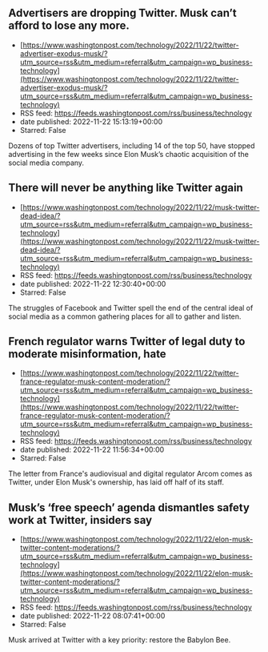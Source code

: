 ## Advertisers are dropping Twitter. Musk can’t afford to lose any more.
 - [https://www.washingtonpost.com/technology/2022/11/22/twitter-advertiser-exodus-musk/?utm_source=rss&utm_medium=referral&utm_campaign=wp_business-technology](https://www.washingtonpost.com/technology/2022/11/22/twitter-advertiser-exodus-musk/?utm_source=rss&utm_medium=referral&utm_campaign=wp_business-technology)
 - RSS feed: https://feeds.washingtonpost.com/rss/business/technology
 - date published: 2022-11-22 15:13:19+00:00
 - Starred: False

Dozens of top Twitter advertisers, including 14 of the top 50, have stopped advertising in the few weeks since Elon Musk’s chaotic acquisition of the social media company.

## There will never be anything like Twitter again
 - [https://www.washingtonpost.com/technology/2022/11/22/musk-twitter-dead-idea/?utm_source=rss&utm_medium=referral&utm_campaign=wp_business-technology](https://www.washingtonpost.com/technology/2022/11/22/musk-twitter-dead-idea/?utm_source=rss&utm_medium=referral&utm_campaign=wp_business-technology)
 - RSS feed: https://feeds.washingtonpost.com/rss/business/technology
 - date published: 2022-11-22 12:30:40+00:00
 - Starred: False

The struggles of Facebook and Twitter spell the end of the central ideal of social media as a common gathering places for all to gather and listen.

## French regulator warns Twitter of legal duty to moderate misinformation, hate
 - [https://www.washingtonpost.com/technology/2022/11/22/twitter-france-regulator-musk-content-moderation/?utm_source=rss&utm_medium=referral&utm_campaign=wp_business-technology](https://www.washingtonpost.com/technology/2022/11/22/twitter-france-regulator-musk-content-moderation/?utm_source=rss&utm_medium=referral&utm_campaign=wp_business-technology)
 - RSS feed: https://feeds.washingtonpost.com/rss/business/technology
 - date published: 2022-11-22 11:56:34+00:00
 - Starred: False

The letter from France's audiovisual and digital regulator Arcom comes as Twitter, under Elon Musk's ownership, has laid off half of its staff.

## Musk’s ‘free speech’ agenda dismantles safety work at Twitter, insiders say
 - [https://www.washingtonpost.com/technology/2022/11/22/elon-musk-twitter-content-moderations/?utm_source=rss&utm_medium=referral&utm_campaign=wp_business-technology](https://www.washingtonpost.com/technology/2022/11/22/elon-musk-twitter-content-moderations/?utm_source=rss&utm_medium=referral&utm_campaign=wp_business-technology)
 - RSS feed: https://feeds.washingtonpost.com/rss/business/technology
 - date published: 2022-11-22 08:07:41+00:00
 - Starred: False

Musk arrived at Twitter with a key priority: restore the Babylon Bee.
